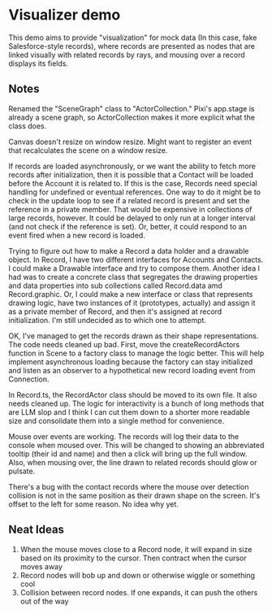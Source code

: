 # Visualizer demo

This demo aims to provide "visualization" for mock data (In this case, fake Salesforce-style records), where records are presented as nodes that are linked visually with related records by rays, and mousing over a record displays its fields.

## Notes

Renamed the "SceneGraph" class to "ActorCollection." Pixi's app.stage is already a scene graph, so ActorCollection makes it more explicit what the class does.

Canvas doesn't resize on window resize. Might want to register an event that recalculates the scene on a window resize.

If records are loaded asynchronously, or we want the ability to fetch more records after initialization, then it is possible that a Contact will be loaded before the Account it is related to. If this is the case, Records need special handling for undefined or eventual references. One way to do it might be to check in the update loop to see if a related record is present and set the reference in a private member. That would be expensive in collections of large records, however. It could be delayed to only run at a longer interval (and not check if the reference is set). Or, better, it could respond to an event fired when a new record is loaded.

Trying to figure out how to make a Record a data holder and a drawable object. In Record, I have two different interfaces for Accounts and Contacts. I could make a Drawable interface and try to compose them. Another idea I had was to create a concrete class that segregates the drawing properties and data properties into sub collections called Record.data amd Record.graphic. Or, I could make a new interface or class that represents drawing logic, have two instances of it (prototypes, actually) and assign it as a private member of Record, and then it's assigned at record initialization. I'm still undecided as to which one to attempt.

OK, I've managed to get the records drawn as their shape representations. The code needs cleaned up bad. First, move the createRecordActors function in Scene to a factory class to manage the logic better. This will help implement asynchronous loading because the factory can stay initialized and listen as an observer to a hypothetical new record loading event from Connection.

In Record.ts, the RecordActor class should be moved to its own file. It also needs cleaned up. The logic for interactivity is a bunch of long methods that are LLM slop and I think I can cut them down to a shorter more readable size and consolidate them into a single method for convenience.

Mouse over events are working. The records will log their data to the console when moused over. This will be changed to showing an abbreviated tooltip (their id and name) and then a click will bring up the full window. Also, when mousing over, the line drawn to related records should glow or pulsate.

There's a bug with the contact records where the mouse over detection collision is not in the same position as their drawn shape on the screen. It's offset to the left for some reason. No idea why yet.

## Neat Ideas
1. When the mouse moves close to a Record node, it will expand in size based on its proximity to the cursor. Then contract when the cursor moves away
2. Record nodes will bob up and down or otherwise wiggle or something cool
3. Collision between record nodes. If one expands, it can push the others out of the way